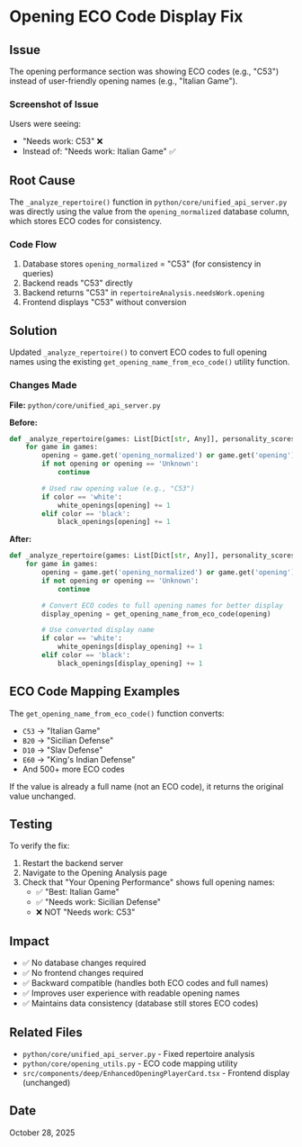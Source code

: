 # Opening ECO Code Display Fix

## Issue
The opening performance section was showing ECO codes (e.g., "C53") instead of user-friendly opening names (e.g., "Italian Game").

### Screenshot of Issue
Users were seeing:
- "Needs work: C53" ❌
- Instead of: "Needs work: Italian Game" ✅

## Root Cause
The `_analyze_repertoire()` function in `python/core/unified_api_server.py` was directly using the value from the `opening_normalized` database column, which stores ECO codes for consistency.

### Code Flow
1. Database stores `opening_normalized` = "C53" (for consistency in queries)
2. Backend reads "C53" directly
3. Backend returns "C53" in `repertoireAnalysis.needsWork.opening`
4. Frontend displays "C53" without conversion

## Solution
Updated `_analyze_repertoire()` to convert ECO codes to full opening names using the existing `get_opening_name_from_eco_code()` utility function.

### Changes Made
**File:** `python/core/unified_api_server.py`

**Before:**
```python
def _analyze_repertoire(games: List[Dict[str, Any]], personality_scores: Dict[str, float]) -> RepertoireAnalysis:
    for game in games:
        opening = game.get('opening_normalized') or game.get('opening')
        if not opening or opening == 'Unknown':
            continue

        # Used raw opening value (e.g., "C53")
        if color == 'white':
            white_openings[opening] += 1
        elif color == 'black':
            black_openings[opening] += 1
```

**After:**
```python
def _analyze_repertoire(games: List[Dict[str, Any]], personality_scores: Dict[str, float]) -> RepertoireAnalysis:
    for game in games:
        opening = game.get('opening_normalized') or game.get('opening')
        if not opening or opening == 'Unknown':
            continue

        # Convert ECO codes to full opening names for better display
        display_opening = get_opening_name_from_eco_code(opening)

        # Use converted display name
        if color == 'white':
            white_openings[display_opening] += 1
        elif color == 'black':
            black_openings[display_opening] += 1
```

## ECO Code Mapping Examples
The `get_opening_name_from_eco_code()` function converts:
- `C53` → "Italian Game"
- `B20` → "Sicilian Defense"
- `D10` → "Slav Defense"
- `E60` → "King's Indian Defense"
- And 500+ more ECO codes

If the value is already a full name (not an ECO code), it returns the original value unchanged.

## Testing
To verify the fix:
1. Restart the backend server
2. Navigate to the Opening Analysis page
3. Check that "Your Opening Performance" shows full opening names:
   - ✅ "Best: Italian Game"
   - ✅ "Needs work: Sicilian Defense"
   - ❌ NOT "Needs work: C53"

## Impact
- ✅ No database changes required
- ✅ No frontend changes required
- ✅ Backward compatible (handles both ECO codes and full names)
- ✅ Improves user experience with readable opening names
- ✅ Maintains data consistency (database still stores ECO codes)

## Related Files
- `python/core/unified_api_server.py` - Fixed repertoire analysis
- `python/core/opening_utils.py` - ECO code mapping utility
- `src/components/deep/EnhancedOpeningPlayerCard.tsx` - Frontend display (unchanged)

## Date
October 28, 2025
